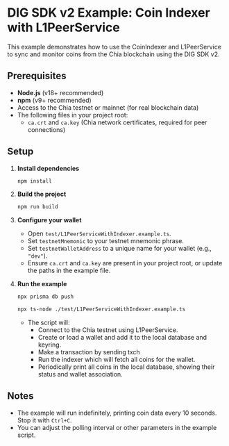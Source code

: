 # DIG SDK v2 Example: Coin Indexer with L1PeerService

This example demonstrates how to use the CoinIndexer and L1PeerService to sync and monitor coins from the Chia blockchain using the DIG SDK v2.

## Prerequisites

- **Node.js** (v18+ recommended)
- **npm** (v9+ recommended)
- Access to the Chia testnet or mainnet (for real blockchain data)
- The following files in your project root:
  - `ca.crt` and `ca.key` (Chia network certificates, required for peer connections)

## Setup

1. **Install dependencies**

   ```sh
   npm install
   ```

2. **Build the project**

   ```sh
   npm run build
   ```

3. **Configure your wallet**

   - Open `test/L1PeerServiceWithIndexer.example.ts`.
   - Set `testnetMnemonic` to your testnet mnemonic phrase.
   - Set `testnetWalletAddress` to a unique name for your wallet (e.g., `"dev"`).
   - Ensure `ca.crt` and `ca.key` are present in your project root, or update the paths in the example file.

4. **Run the example**

   ```sh
   npx prisma db push
   ```

   ```sh
   npx ts-node ./test/L1PeerServiceWithIndexer.example.ts
   ```

   - The script will:
     - Connect to the Chia testnet using L1PeerService.
     - Create or load a wallet and add it to the local database and keyring.
     - Make a transaction by sending txch
     - Run the indexer which will fetch all coins for the wallet.
     - Periodically print all coins in the local database, showing their status and wallet association.

## Notes

- The example will run indefinitely, printing coin data every 10 seconds. Stop it with `Ctrl+C`.
- You can adjust the polling interval or other parameters in the example script.
